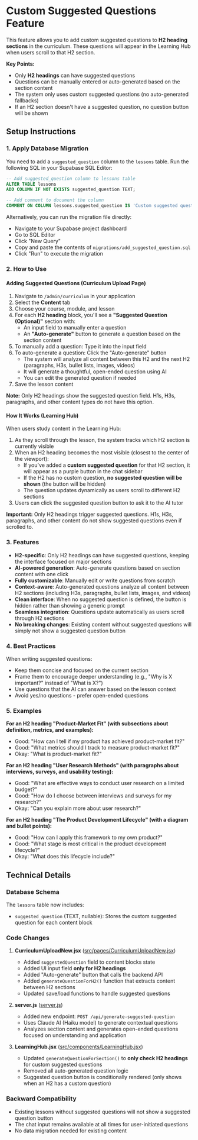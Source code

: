 # Custom Suggested Questions Feature

This feature allows you to add custom suggested questions to **H2 heading sections** in the curriculum. These questions will appear in the Learning Hub when users scroll to that H2 section.

**Key Points:**
- Only **H2 headings** can have suggested questions
- Questions can be manually entered or auto-generated based on the section content
- The system only uses custom suggested questions (no auto-generated fallbacks)
- If an H2 section doesn't have a suggested question, no question button will be shown

## Setup Instructions

### 1. Apply Database Migration

You need to add a `suggested_question` column to the `lessons` table. Run the following SQL in your Supabase SQL Editor:

```sql
-- Add suggested_question column to lessons table
ALTER TABLE lessons
ADD COLUMN IF NOT EXISTS suggested_question TEXT;

-- Add comment to document the column
COMMENT ON COLUMN lessons.suggested_question IS 'Custom suggested question that appears when users scroll to this content section in the learning hub';
```

Alternatively, you can run the migration file directly:
- Navigate to your Supabase project dashboard
- Go to SQL Editor
- Click "New Query"
- Copy and paste the contents of `migrations/add_suggested_question.sql`
- Click "Run" to execute the migration

### 2. How to Use

#### Adding Suggested Questions (Curriculum Upload Page)

1. Navigate to `/admin/curriculum` in your application
2. Select the **Content** tab
3. Choose your course, module, and lesson
4. For each **H2 heading** block, you'll see a **"Suggested Question (Optional)"** section with:
   - An input field to manually enter a question
   - An **"Auto-generate"** button to generate a question based on the section content
5. To manually add a question: Type it into the input field
6. To auto-generate a question: Click the "Auto-generate" button
   - The system will analyze all content between this H2 and the next H2 (paragraphs, H3s, bullet lists, images, videos)
   - It will generate a thoughtful, open-ended question using AI
   - You can edit the generated question if needed
7. Save the lesson content

**Note:** Only H2 headings show the suggested question field. H1s, H3s, paragraphs, and other content types do not have this option.

#### How It Works (Learning Hub)

When users study content in the Learning Hub:
1. As they scroll through the lesson, the system tracks which H2 section is currently visible
2. When an H2 heading becomes the most visible (closest to the center of the viewport):
   - If you've added a **custom suggested question** for that H2 section, it will appear as a purple button in the chat sidebar
   - If the H2 has no custom question, **no suggested question will be shown** (the button will be hidden)
   - The question updates dynamically as users scroll to different H2 sections
3. Users can click the suggested question button to ask it to the AI tutor

**Important:** Only H2 headings trigger suggested questions. H1s, H3s, paragraphs, and other content do not show suggested questions even if scrolled to.

### 3. Features

- **H2-specific**: Only H2 headings can have suggested questions, keeping the interface focused on major sections
- **AI-powered generation**: Auto-generate questions based on section content with one click
- **Fully customizable**: Manually edit or write questions from scratch
- **Context-aware**: Auto-generated questions analyze all content between H2 sections (including H3s, paragraphs, bullet lists, images, and videos)
- **Clean interface**: When no suggested question is defined, the button is hidden rather than showing a generic prompt
- **Seamless integration**: Questions update automatically as users scroll through H2 sections
- **No breaking changes**: Existing content without suggested questions will simply not show a suggested question button

### 4. Best Practices

When writing suggested questions:
- Keep them concise and focused on the current section
- Frame them to encourage deeper understanding (e.g., "Why is X important?" instead of "What is X?")
- Use questions that the AI can answer based on the lesson context
- Avoid yes/no questions - prefer open-ended questions

### 5. Examples

**For an H2 heading "Product-Market Fit" (with subsections about definition, metrics, and examples):**
- Good: "How can I tell if my product has achieved product-market fit?"
- Good: "What metrics should I track to measure product-market fit?"
- Okay: "What is product-market fit?"

**For an H2 heading "User Research Methods" (with paragraphs about interviews, surveys, and usability testing):**
- Good: "What are effective ways to conduct user research on a limited budget?"
- Good: "How do I choose between interviews and surveys for my research?"
- Okay: "Can you explain more about user research?"

**For an H2 heading "The Product Development Lifecycle" (with a diagram and bullet points):**
- Good: "How can I apply this framework to my own product?"
- Good: "What stage is most critical in the product development lifecycle?"
- Okay: "What does this lifecycle include?"

## Technical Details

### Database Schema

The `lessons` table now includes:
- `suggested_question` (TEXT, nullable): Stores the custom suggested question for each content block

### Code Changes

1. **CurriculumUploadNew.jsx** ([src/pages/CurriculumUploadNew.jsx](src/pages/CurriculumUploadNew.jsx))
   - Added `suggestedQuestion` field to content blocks state
   - Added UI input field **only for H2 headings**
   - Added "Auto-generate" button that calls the backend API
   - Added `generateQuestionForH2()` function that extracts content between H2 sections
   - Updated save/load functions to handle suggested questions

2. **server.js** ([server.js](server.js))
   - Added new endpoint: `POST /api/generate-suggested-question`
   - Uses Claude AI (Haiku model) to generate contextual questions
   - Analyzes section content and generates open-ended questions focused on understanding and application

3. **LearningHub.jsx** ([src/components/LearningHub.jsx](src/components/LearningHub.jsx))
   - Updated `generateQuestionForSection()` to **only check H2 headings** for custom suggested questions
   - Removed all auto-generated question logic
   - Suggested question button is conditionally rendered (only shows when an H2 has a custom question)

### Backward Compatibility

- Existing lessons without suggested questions will not show a suggested question button
- The chat input remains available at all times for user-initiated questions
- No data migration needed for existing content

